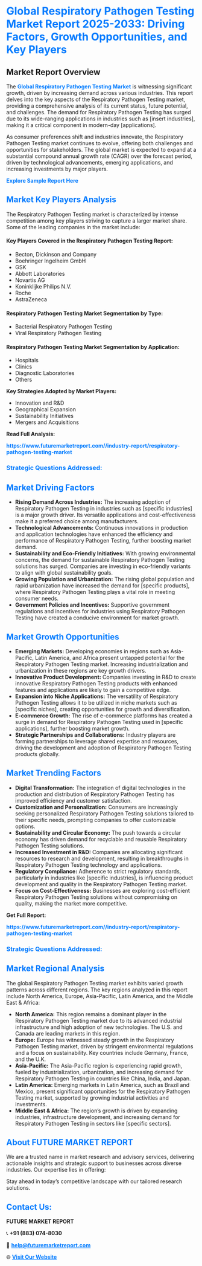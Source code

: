 <h1 style="color: #007BFF;">Global Respiratory Pathogen Testing Market Report 2025-2033: Driving Factors, Growth Opportunities, and Key Players</h1>

<section id="overview">
<h2>Market Report Overview</h2>
<p>The <a href="https://www.futuremarketreport.com//industry-report/respiratory-pathogen-testing-market" style="color: #007BFF; text-decoration: none;"><strong>Global Respiratory Pathogen Testing Market</strong></a> is witnessing significant growth, driven by increasing demand across various industries. This report delves into the key aspects of the Respiratory Pathogen Testing market, providing a comprehensive analysis of its current status, future potential, and challenges. The demand for Respiratory Pathogen Testing has surged due to its wide-ranging applications in industries such as [insert industries], making it a critical component in modern-day [applications].</p>
<p>As consumer preferences shift and industries innovate, the Respiratory Pathogen Testing market continues to evolve, offering both challenges and opportunities for stakeholders. The global market is expected to expand at a substantial compound annual growth rate (CAGR) over the forecast period, driven by technological advancements, emerging applications, and increasing investments by major players.</p>
</section>

<section id="overview">
<p><a href="https://www.futuremarketreport.com//request-sample/reportId=79819" style="color: #007BFF; text-decoration: none;"><strong>Explore Sample Report Here</strong></a></p>
</section>

<section id="key-players">
<h2 style="color: #007BFF;">Market Key Players Analysis</h2>
<p>The Respiratory Pathogen Testing market is characterized by intense competition among key players striving to capture a larger market share. Some of the leading companies in the market include:</p>
<h4>Key Players Covered in the Respiratory Pathogen Testing Report:</h4>
<ul><li>Becton, Dickinson and Company</li><li>Boehringer Ingelheim GmbH</li><li>GSK</li><li>Abbott Laboratories</li><li>Novartis AG</li><li>Koninklijke Philips N.V.</li><li>Roche</li><li>AstraZeneca</li></ul>
<h4>Respiratory Pathogen Testing Market Segmentation by Type:</h4>
<ul><li>Bacterial Respiratory Pathogen Testing</li><li>Viral Respiratory Pathogen Testing</li></ul>

<h4>Respiratory Pathogen Testing Market Segmentation by Application:</h4>
<ul><li>Hospitals</li><li>Clinics</li><li>Diagnostic Laboratories</li><li>Others</li></ul>
<p><strong>Key Strategies Adopted by Market Players:</strong></p>
<ul>
<li>Innovation and R&D</li>
<li>Geographical Expansion</li>
<li>Sustainability Initiatives</li>
<li>Mergers and Acquisitions</li>
</ul>
</section>

<section>
<p><strong>Read Full Analysis: </strong></p><a href="https://www.futuremarketreport.com//industry-report/respiratory-pathogen-testing-market" style="color: #007BFF; text-decoration: none;"><strong>https://www.futuremarketreport.com//industry-report/respiratory-pathogen-testing-market</strong></a>
<h3 style="color: #007BFF;">Strategic Questions Addressed:</h3>
</section>

<section id="driving-factors">
<h2 style="color: #007BFF;">Market Driving Factors</h2>
<ul>
<li><strong>Rising Demand Across Industries:</strong> The increasing adoption of Respiratory Pathogen Testing in industries such as [specific industries] is a major growth driver. Its versatile applications and cost-effectiveness make it a preferred choice among manufacturers.</li>
<li><strong>Technological Advancements:</strong> Continuous innovations in production and application technologies have enhanced the efficiency and performance of Respiratory Pathogen Testing, further boosting market demand.</li>
<li><strong>Sustainability and Eco-Friendly Initiatives:</strong> With growing environmental concerns, the demand for sustainable Respiratory Pathogen Testing solutions has surged. Companies are investing in eco-friendly variants to align with global sustainability goals.</li>
<li><strong>Growing Population and Urbanization:</strong> The rising global population and rapid urbanization have increased the demand for [specific products], where Respiratory Pathogen Testing plays a vital role in meeting consumer needs.</li>
<li><strong>Government Policies and Incentives:</strong> Supportive government regulations and incentives for industries using Respiratory Pathogen Testing have created a conducive environment for market growth.</li>
</ul>
</section>

<section id="growth-opportunities">
<h2 style="color: #007BFF;">Market Growth Opportunities</h2>
<ul>
<li><strong>Emerging Markets:</strong> Developing economies in regions such as Asia-Pacific, Latin America, and Africa present untapped potential for the Respiratory Pathogen Testing market. Increasing industrialization and urbanization in these regions are key growth drivers.</li>
<li><strong>Innovative Product Development:</strong> Companies investing in R&D to create innovative Respiratory Pathogen Testing products with enhanced features and applications are likely to gain a competitive edge.</li>
<li><strong>Expansion into Niche Applications:</strong> The versatility of Respiratory Pathogen Testing allows it to be utilized in niche markets such as [specific niches], creating opportunities for growth and diversification.</li>
<li><strong>E-commerce Growth:</strong> The rise of e-commerce platforms has created a surge in demand for Respiratory Pathogen Testing used in [specific applications], further boosting market growth.</li>
<li><strong>Strategic Partnerships and Collaborations:</strong> Industry players are forming partnerships to leverage shared expertise and resources, driving the development and adoption of Respiratory Pathogen Testing products globally.</li>
</ul>
</section>

<section id="trending-factors">
<h2 style="color: #007BFF;">Market Trending Factors</h2>
<ul>
<li><strong>Digital Transformation:</strong> The integration of digital technologies in the production and distribution of Respiratory Pathogen Testing has improved efficiency and customer satisfaction.</li>
<li><strong>Customization and Personalization:</strong> Consumers are increasingly seeking personalized Respiratory Pathogen Testing solutions tailored to their specific needs, prompting companies to offer customizable options.</li>
<li><strong>Sustainability and Circular Economy:</strong> The push towards a circular economy has driven demand for recyclable and reusable Respiratory Pathogen Testing solutions.</li>
<li><strong>Increased Investment in R&D:</strong> Companies are allocating significant resources to research and development, resulting in breakthroughs in Respiratory Pathogen Testing technology and applications.</li>
<li><strong>Regulatory Compliance:</strong> Adherence to strict regulatory standards, particularly in industries like [specific industries], is influencing product development and quality in the Respiratory Pathogen Testing market.</li>
<li><strong>Focus on Cost-Effectiveness:</strong> Businesses are exploring cost-efficient Respiratory Pathogen Testing solutions without compromising on quality, making the market more competitive.</li>
</ul>
</section>

<section>
<p><strong>Get Full Report: </strong></p><a href="https://www.futuremarketreport.com//industry-report/respiratory-pathogen-testing-market" style="color: #007BFF; text-decoration: none;"><strong>https://www.futuremarketreport.com//industry-report/respiratory-pathogen-testing-market</strong></a>
<h3 style="color: #007BFF;">Strategic Questions Addressed:</h3>
</section>


<section id="regional-analysis">
<h2 style="color: #007BFF;">Market Regional Analysis</h2>
<p>The global Respiratory Pathogen Testing market exhibits varied growth patterns across different regions. The key regions analyzed in this report include North America, Europe, Asia-Pacific, Latin America, and the Middle East & Africa:</p>
<ul>
<li><strong>North America:</strong> This region remains a dominant player in the Respiratory Pathogen Testing market due to its advanced industrial infrastructure and high adoption of new technologies. The U.S. and Canada are leading markets in this region.</li>
<li><strong>Europe:</strong> Europe has witnessed steady growth in the Respiratory Pathogen Testing market, driven by stringent environmental regulations and a focus on sustainability. Key countries include Germany, France, and the U.K.</li>
<li><strong>Asia-Pacific:</strong> The Asia-Pacific region is experiencing rapid growth, fueled by industrialization, urbanization, and increasing demand for Respiratory Pathogen Testing in countries like China, India, and Japan.</li>
<li><strong>Latin America:</strong> Emerging markets in Latin America, such as Brazil and Mexico, present significant opportunities for the Respiratory Pathogen Testing market, supported by growing industrial activities and investments.</li>
<li><strong>Middle East & Africa:</strong> The region’s growth is driven by expanding industries, infrastructure development, and increasing demand for Respiratory Pathogen Testing in sectors like [specific sectors].</li>
</ul>
</section>

<footer>
<h2 style="color: #007BFF;">About FUTURE MARKET REPORT</h2>
<p>We are a trusted name in market research and advisory services, delivering actionable insights and strategic support to businesses across diverse industries. Our expertise lies in offering:</p>

<p>Stay ahead in today’s competitive landscape with our tailored research solutions.</p>

<h2 style="color: #007BFF;">Contact Us:</h2>
<p><strong>FUTURE MARKET REPORT</strong></p>
<p>📞 <strong>+91 (883) 074-8030</strong></p>
<p>📧 <strong><a href="mailto:help@futuremarketreport.com" style="color: #007BFF;">help@futuremarketreport.com</a></strong></p>
<p>🌐 <strong><a href="https://www.futuremarketreport.com/" style="color: #007BFF;">Visit Our Website</a></strong></p>
</footer>